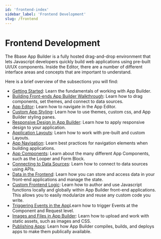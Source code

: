 ```yaml
---
id: 'frontend-index'
sidebar_label: 'Frontend Development'
slug: /frontend
---
```


# Frontend Development

The 8base App Builder is a fully hosted drag-and-drop environment that lets Javascript developers quickly build web applications using pre-built UI/UX components. Inside the Editor, there are a number of different interface areas and concepts that are important to understand.

Here is a brief overview of the subsections you will find: 

- [Getting Started](getting-started-introduction.md): Learn the fundamentals of working with App Builder.
- [Building Front-ends App Builder Walkthrough](building-frontends-app-builder-walkthrough-introduction.md): Learn how to drag components, set themes, and connect to data sources. 
- [App Editor](app-editor-introduction.md): Learn how to navigate in the App Editor.
- [Custom App Styling](custom-app-styling-introduction.md): Learn how to use themes, custom css, and App Builder styling panes.
- [Responsive Design in App Builder](responsive-design-in-app-builder-introduction.md): Learn how to apply responsive design to your application.
- [Application Layouts](application-layouts.md): Learn how to work with pre-built and custom Layouts.
- [App Navigation](app-navigation-introduction.md): Learn best practices for navigation elements when building applications.
- [App Components](app-components-introduction.md): Learn about the many different App Components, such as the Looper and Form Block.
- [Connecting to Data Sources](connecting-to-data-sources-introduction.md): Learn how to connect to data sources using APIs.
- [Data in the Frontend](data-in-the-frontend-introduction.md): Learn how you  can store and access data in your front-end applications and manage the state.
- [Custom Frontend Logic](custom-frontend-logic-introduction.md): Learn how to author and use Javascript functions locally and globally within App Builder front-end applications. This allows you to easily modularize and reuse any custom code you write.
- [Triggering Events in the App](triggering-events-in-the-app-introduction.md)Learn how to trigger Events at the Component and Request level.
- [Images and Files in App Builder](images-and-files-in-app-builder-introduction.md): Learn how to upload and work with static assets, such as images and CSS.
- [Publishing Apps](publishing-apps-introduction.md): Learn how App Builder compiles, builds, and deploys apps to make them publically available.

